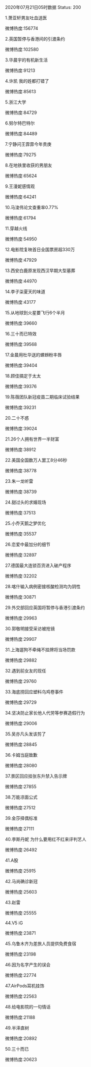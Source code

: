 2020年07月21日05时数据
Status: 200

1.萧亚轩男友吐血送医

微博热度:156774

2.英国暂停与香港间的引渡条约

微博热度:102580

3.华晨宇的有机新生活

微博热度:91213

4.许凯 我的姓都打错了

微博热度:85613

5.浙江大学

微博热度:84729

6.努尔特巴特尔

微博热度:84489

7.宁静问王霏霏今年贵庚

微博热度:79275

8.在地铁里收获的男朋友

微博热度:65624

9.王漫妮感情观

微博热度:64241

10.马浚伟论文查重率0.77%

微博热度:61794

11.穿越火线

微博热度:54950

12.电影院复映首日全国票房超330万

微博热度:47929

13.西安白鹿原发现西汉早期大型墓葬

微博热度:44970

14.李子柒夏天的味道

微博热度:43177

15.从地球到火星要飞行6个半月

微博热度:39660

16.三十而已特效

微博热度:39568

17.金晨用杜华送的螺蛳粉丰唇

微博热度:39404

18.顾佳搞定于太太

微博热度:39376

19.陈薇团队新冠疫苗二期临床试验结果

微博热度:39231

20.二十不惑

微博热度:39024

21.26个人拥有世界一半财富

微博热度:38912

22.美国全国数万人罢工8分46秒

微博热度:38778

23.朱一龙听雷

微博热度:38739

24.甜过头的求婚现场

微博热度:37513

25.小乔天鹅之梦优化

微博热度:35537

26.恋爱中最加分的细节

微博热度:32897

27.德国最大连锁百货进入破产程序

微博热度:32202

28.喀什输入病例密接核酸检测均为阴性

微博热度:30871

29.外交部回应英国将暂停与香港引渡条约

微博热度:29963

30.郭敬明接受采访被抢镜

微博热度:29907

31.上海遛狗不牵绳不挂牌将当场罚款

微博热度:29882

32.遇到前女友的现任

微博热度:29760

33.海底捞回应塑料乌鸡卷事件

微博热度:29729

34.坚决防止家长他人代劳等参赛造假行为

微博热度:29006

35.吴亦凡头发该剪了

微博热度:28845

36.卡姆当庭致歉

微博热度:28080

37.景区回应挂张东升禁入告示牌

微博热度:27855

38.万能凉面公式

微博热度:27512

39.金莎择偶标准

微博热度:27111

40.李斯丹妮 为什么要用红不红来评判艺人

微博热度:26492

41.A股

微博热度:25915

42.马尚确诊新冠

微博热度:25603

43.赵雷

微博热度:25555

44.V5 iG

微博热度:23871

45.乌鲁木齐为差旅人员提供免费食宿

微博热度:23198

46.因为名字产生的误会

微博热度:22774

47.AirPods耳机挂饰

微博热度:22563

48.给电影院的一句情话

微博热度:21188

49.半泽直树

微博热度:20892

50.三十而已

微博热度:20623

